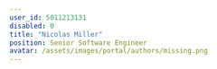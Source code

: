 ```yaml
---
user_id: 5011213131
disabled: 0
title: "Nicolas Miller"
position: Senior Software Engineer
avatar: /assets/images/portal/authors/missing.png
---
```

